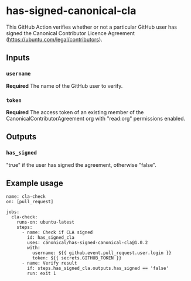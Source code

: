 # has-signed-canonical-cla

This GitHub Action verifies whether or not a particular GitHub user has signed the Canonical Contributor Licence Agreement (https://ubuntu.com/legal/contributors).

## Inputs

### `username`

**Required** The name of the GitHub user to verify.

### `token`

**Required** The access token of an existing member of the CanonicalContributorAgreement org with "read:org" permissions enabled.

## Outputs

### `has_signed`

"true" if the user has signed the agreement, otherwise "false".

## Example usage

```
name: cla-check
on: [pull_request]

jobs:
  cla-check:
    runs-on: ubuntu-latest
    steps:
      - name: Check if CLA signed
        id: has_signed_cla
        uses: canonical/has-signed-canonical-cla@1.0.2
        with:
          username: ${{ github.event.pull_request.user.login }}
          token: ${{ secrets.GITHUB_TOKEN }}
      - name: Verify result
        if: steps.has_signed_cla.outputs.has_signed == 'false'
        run: exit 1
```
